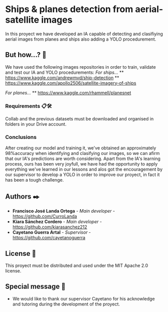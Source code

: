 # Ships & planes detection from aerial-satellite images

In this proyect we have developed an IA capable of detecting and clasifiying aerial images from planes and ships also adding a YOLO procedurement.


## But how...? 🚀

We have used the following images repositories in order to train, validate and test our IA and YOLO procedurements:
*For ships...*
**	https://www.kaggle.com/andrewmvd/ship-detection
**	https://www.kaggle.com/apollo2506/satellite-imagery-of-ships

*For planes...*
**	https://www.kaggle.com/rhammell/planesnet


### Requirements 📋🛠️

Collab and the previous datasets must be downloaded and organised in folders in your Drive account.


### Conclusions 

After creating our model and training it, we've obtained an approximately 98%accuracy when identifying and clasifying our images, so we can afirm that our IA's predictions are worth considering.
Apart from the IA's learning process, ours has been very joyfull, we have had the opportunity to apply everything we've learned in our lessons and alos got the encouragement by our supervisor to develop a YOLO in order to improve our proyect, in fact it has been a tough challenge.


## Authors ✒️

* **Francisco José Landa Ortega** - *Main developer* - https://github.com/CurroLanda
* **Kiara Sánchez Cordero** - *Main developer* - https://github.com/kiarasanchez212
* **Cayetano Guerra Artal** - *Supervisor* - https://github.com/cayetanoguerra


## License 📄

This proyect must be distributed and used under the MIT Apache 2.0 license.


## Special message 🎁

* We would like to thank our supervisor Cayetano for his acknowledge and tutoring during the development of the proyect.

